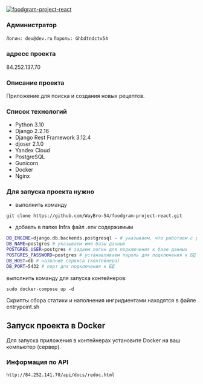 
[![foodgram-project-react](https://github.com/Waybro-54/foodgram-project-react/actions/workflows/food_workflow.yaml/badge.svg)](https://github.com/Waybro-54/foodgram-project-react/actions/workflows/food_workflow.yaml)

### Администратор
`Логин: dev@dev.ru`
`Пароль: Ghbdtndctv54`

### адресс проекта
84.252.137.70

### Описание проекта  

Приложение для поиска и создания новых рецептов.

### Список технологий
- Python 3.10
- Django 2.2.16
- Django Rest Framework  3.12.4
- djoser 2.1.0
- Yandex Cloud
- PostgreSQL
- Gunicorn
- Docker
- Nginx

### Для запуска проекта нужно

- выполнить команду<br>
```
git clone https://github.com/WayBro-54/foodgram-project-react.git
```
- добавть в папке Infra файл .env содержимым<br>

```bash
DB_ENGINE=django.db.backends.postgresql - # указываем, что работаем с postgresql
DB_NAME=postgres # указываем имя базы данных
POSTGRES_USER=postgres # задаем логин для подключения к базе данных
POSTGRES_PASSWORD=postgres # устанавливаем пароль для подключения к БД (установите свой)
DB_HOST=db # название сервиса (контейнера)
DB_PORT=5432 # порт для подключения к БД
```

выполнить команду для запуска контейнеров:
```
sudo docker-compose up -d 
```

Скрипты сбора статики и наполнения ингридиентами находятся в файле entrypoint.sh


## Запуск проекта в Docker
Для запуска приложения в контейнерах установите Docker на ваш компьютер (сервер). 


### Информация по API
`http://84.252.141.70/api/docs/redoc.html`
